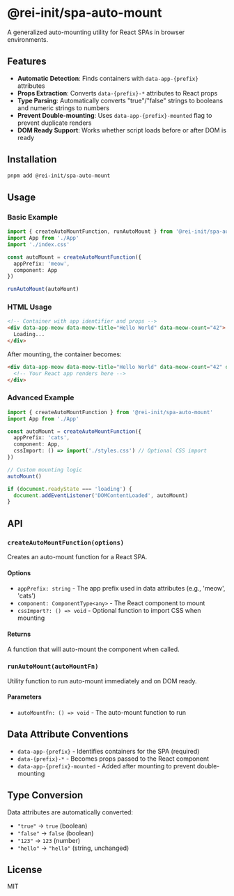 # @rei-init/spa-auto-mount

A generalized auto-mounting utility for React SPAs in browser environments.

## Features

- **Automatic Detection**: Finds containers with `data-app-{prefix}` attributes
- **Props Extraction**: Converts `data-{prefix}-*` attributes to React props
- **Type Parsing**: Automatically converts "true"/"false" strings to booleans and numeric strings to numbers
- **Prevent Double-mounting**: Uses `data-app-{prefix}-mounted` flag to prevent duplicate renders
- **DOM Ready Support**: Works whether script loads before or after DOM is ready

## Installation

```bash
pnpm add @rei-init/spa-auto-mount
```

## Usage

### Basic Example

```typescript
import { createAutoMountFunction, runAutoMount } from '@rei-init/spa-auto-mount'
import App from './App'
import './index.css'

const autoMount = createAutoMountFunction({
  appPrefix: 'meow',
  component: App
})

runAutoMount(autoMount)
```

### HTML Usage

```html
<!-- Container with app identifier and props -->
<div data-app-meow data-meow-title="Hello World" data-meow-count="42">
  Loading...
</div>
```

After mounting, the container becomes:
```html
<div data-app-meow data-meow-title="Hello World" data-meow-count="42" data-app-meow-mounted="true">
  <!-- Your React app renders here -->
</div>
```

### Advanced Example

```typescript
import { createAutoMountFunction } from '@rei-init/spa-auto-mount'
import App from './App'

const autoMount = createAutoMountFunction({
  appPrefix: 'cats',
  component: App,
  cssImport: () => import('./styles.css') // Optional CSS import
})

// Custom mounting logic
autoMount()

if (document.readyState === 'loading') {
  document.addEventListener('DOMContentLoaded', autoMount)
}
```

## API

### `createAutoMountFunction(options)`

Creates an auto-mount function for a React SPA.

#### Options

- `appPrefix: string` - The app prefix used in data attributes (e.g., 'meow', 'cats')
- `component: ComponentType<any>` - The React component to mount
- `cssImport?: () => void` - Optional function to import CSS when mounting

#### Returns

A function that will auto-mount the component when called.

### `runAutoMount(autoMountFn)`

Utility function to run auto-mount immediately and on DOM ready.

#### Parameters

- `autoMountFn: () => void` - The auto-mount function to run

## Data Attribute Conventions

- `data-app-{prefix}` - Identifies containers for the SPA (required)
- `data-{prefix}-*` - Becomes props passed to the React component
- `data-app-{prefix}-mounted` - Added after mounting to prevent double-mounting

## Type Conversion

Data attributes are automatically converted:
- `"true"` → `true` (boolean)
- `"false"` → `false` (boolean) 
- `"123"` → `123` (number)
- `"hello"` → `"hello"` (string, unchanged)

## License

MIT